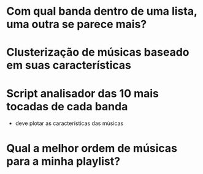 # Com qual banda dentro de uma lista, uma outra se parece mais?

# Clusterização de músicas baseado em suas características

# Script analisador das 10 mais tocadas de cada banda
- deve plotar as características das músicas

# Qual a melhor ordem de músicas para a minha playlist?


